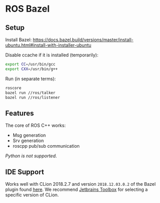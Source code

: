 # ROS Bazel

## Setup

Install Bazel: https://docs.bazel.build/versions/master/install-ubuntu.html#install-with-installer-ubuntu

Disable ccache if it is installed (temporarily):

```bash
export CC=/usr/bin/gcc
export CXX=/usr/bin/g++
```

Run (in separate terms):

```bash
roscore
bazel run //ros/talker
bazel run //ros/listener
```

## Features

The core of ROS C++ works:
- Msg generation
- Srv generation
- roscpp pub/sub communication

*Python is not supported*.

## IDE Support

Works well with CLion 2018.2.7 and version `2018.12.03.0.2` of the Bazel plugin found [here](https://plugins.jetbrains.com/plugin/9554-bazel). We recommend [Jetbrains Toolbox](https://www.jetbrains.com/toolbox/) for selecting a specific version of CLion.
